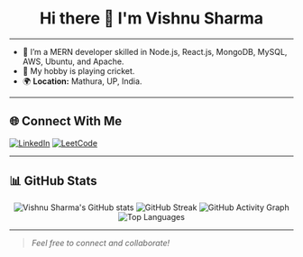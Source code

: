 <!-- Profile README for Vishnu Sharma -->

<h1 align="center">Hi there 👋 I'm Vishnu Sharma</h1>

---

- 🌱 I’m a MERN developer skilled in Node.js, React.js, MongoDB, MySQL, AWS, Ubuntu, and Apache.
- 🏏 My hobby is playing cricket.
- 🌍 **Location:** Mathura, UP, India.

---

## 🌐 Connect With Me

[![LinkedIn](https://img.shields.io/badge/LinkedIn-blue?logo=linkedin&logoColor=white)](https://www.linkedin.com/in/sharmavishnu663/) 
[![LeetCode](https://img.shields.io/badge/LeetCode-orange?logo=leetcode&logoColor=white)](https://leetcode.com/u/vishnusharma663/) 

---

## 📊 GitHub Stats

<p align="center">
  <img src="https://github-readme-stats.vercel.app/api?username=sharmavishnu66&show_icons=true&theme=dark" alt="Vishnu Sharma's GitHub stats" />
  <img src="https://github-readme-streak-stats.herokuapp.com/?user=sharmavishnu66&theme=dark" alt="GitHub Streak" />
  <img src="https://github-readme-activity-graph.cyclic.app/graph?username=sharmavishnu66&theme=react-dark" alt="GitHub Activity Graph" />
  <img src="https://github-readme-stats.vercel.app/api/top-langs/?username=sharmavishnu66&layout=compact&theme=dark" alt="Top Languages" />
</p>

---

> _Feel free to connect and collaborate!_
